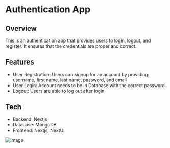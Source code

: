 # Authentication App
## Overview 

This is an authentication app that provides users to login, logout, and register. It ensures that the credentials are proper and correct.

## Features
- User Registration: Users can signup for an account by providing: username, first name, last name, password, and email
- User Login: Account needs to be in Database with the correct password
- Logout: Users are able to log out after login

## Tech
- Backend: Nextjs
- Database: MongoDB
- Frontend: Nextjs, NextUI

![image](https://github.com/Jeffkw213/authentication/assets/55030995/71d1dccc-c358-4270-ac29-77e0c8409212)
